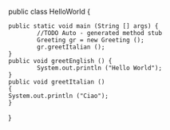 
public class HelloWorld {

    public static void main (String [] args) {
            //TODO Auto - generated method stub
            Greeting gr = new Greeting ();
            gr.greetItalian ();
    }
    public void greetEnglish () {
            System.out.println ("Hello World");
    }
    public void greetItalian ()
    {
    System.out.println ("Ciao");
    }
}
